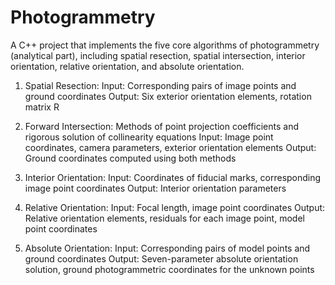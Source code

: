 # Photogrammetry
A C++ project that implements the five core algorithms of photogrammetry (analytical part), including spatial resection, spatial intersection, interior orientation, relative orientation, and absolute orientation.

1. Spatial Resection:
Input: Corresponding pairs of image points and ground coordinates
Output: Six exterior orientation elements, rotation matrix R

2. Forward Intersection:
Methods of point projection coefficients and rigorous solution of collinearity equations
Input: Image point coordinates, camera parameters, exterior orientation elements
Output: Ground coordinates computed using both methods

3. Interior Orientation:
Input: Coordinates of fiducial marks, corresponding image point coordinates
Output: Interior orientation parameters

4. Relative Orientation:
Input: Focal length, image point coordinates
Output: Relative orientation elements, residuals for each image point, model point coordinates

5. Absolute Orientation:
Input: Corresponding pairs of model points and ground coordinates
Output: Seven-parameter absolute orientation solution, ground photogrammetric coordinates for the unknown points
